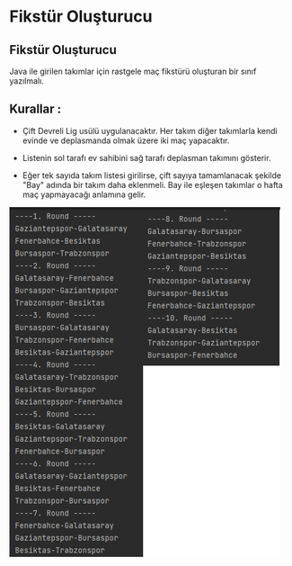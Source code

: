 # Fikstür Oluşturucu


## Fikstür Oluşturucu


Java ile girilen takımlar için rastgele maç fikstürü oluşturan bir sınıf yazılmalı.



## Kurallar :



* Çift Devreli Lig usülü uygulanacaktır. Her takım diğer takımlarla kendi evinde ve deplasmanda olmak üzere iki maç yapacaktır.


* Listenin sol tarafı ev sahibini sağ tarafı deplasman takımını gösterir.


* Eğer tek sayıda takım listesi girilirse, çift sayıya tamamlanacak şekilde "Bay" adında bir takım daha eklenmeli. Bay ile eşleşen takımlar o hafta maç yapmayacağı anlamına gelir.

![img](fGenerator.png)